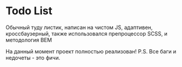 # Todo List


Обычный туду листик, написан на чистом JS, адаптивен, кроссбаузерный, также использовался препроцессор SCSS, и методология BEM


На данный момент проект полностью реализован!
P.S. Все баги и недочеты - это фичи.
